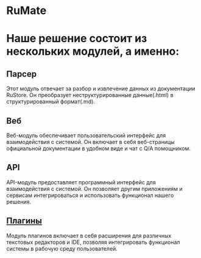 # RuMate
# Наше решение состоит из нескольких модулей, а именно:

## Парсер

Этот модуль отвечает за разбор и извлечение данных из документации RuStore. Он преобразует неструктурированные данные(.html) в структурированный формат(.md).

## Веб

Веб-модуль обеспечивает пользовательский интерфейс для взаимодействия с системой. Он включает в себя веб-страницы официальной документации в удобном виде и чат с Q/A помощником.

## API

API-модуль предоставляет программный интерфейс для взаимодействия с системой. Он позволяет другим приложениям и сервисам интегрироваться и использовать функционал нашего решения.

## [Плагины](https://github.com/notdiff/RuMate/tree/main/Plugins)

Модуль плагинов включает в себя расширения для различных текстовых редакторов и IDE, позволяя интегрировать функционал системы в рабочую среду пользователей.
